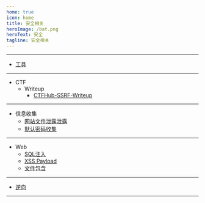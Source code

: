 ```yaml
---
home: true
icon: home
title: 安全相关
heroImage: /bat.png
heroText: 安全
tagline: 安全相关
---
```

---
- [工具](tools/readme.md)
---
- CTF
  - Writeup
    - [CTFHub-SSRF-Writeup](ctf/ctfhub_ssrf.md)
---
- 信息收集
  - [网站文件泄露泄露](collection/web_file.md)
  - [默认密码收集](collection/passwd.md)
---
- Web
  - [SQL注入](web/sql_injection.md)
  - [XSS Payload](web/xss.md)
  - [文件包含](web/file_include.md)
---
- [逆向](#)
---
